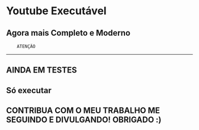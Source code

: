 # Youtube Executável
Agora mais Completo e Moderno
----------------------------
        ATENÇÃO
----------------------------
AINDA EM TESTES
---------------------------
Só executar
---------------------------
CONTRIBUA COM O MEU TRABALHO
ME SEGUINDO E DIVULGANDO!
OBRIGADO :)
----------------------------
        
